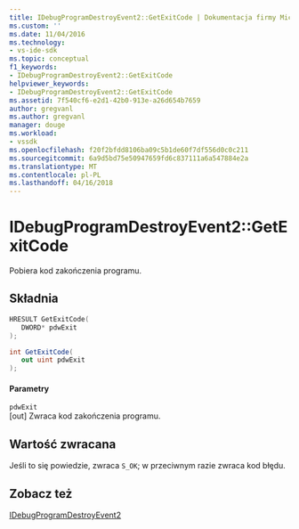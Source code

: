 ```yaml
---
title: IDebugProgramDestroyEvent2::GetExitCode | Dokumentacja firmy Microsoft
ms.custom: ''
ms.date: 11/04/2016
ms.technology:
- vs-ide-sdk
ms.topic: conceptual
f1_keywords:
- IDebugProgramDestroyEvent2::GetExitCode
helpviewer_keywords:
- IDebugProgramDestroyEvent2::GetExitCode
ms.assetid: 7f540cf6-e2d1-42b0-913e-a26d654b7659
author: gregvanl
ms.author: gregvanl
manager: douge
ms.workload:
- vssdk
ms.openlocfilehash: f20f2bfdd8106ba09c5b1de60f7df556d0c0c211
ms.sourcegitcommit: 6a9d5bd75e50947659fd6c837111a6a547884e2a
ms.translationtype: MT
ms.contentlocale: pl-PL
ms.lasthandoff: 04/16/2018
---
```

# <a name="idebugprogramdestroyevent2getexitcode"></a>IDebugProgramDestroyEvent2::GetExitCode
Pobiera kod zakończenia programu.  
  
## <a name="syntax"></a>Składnia  
  
```cpp  
HRESULT GetExitCode(   
   DWORD* pdwExit  
);  
```  
  
```csharp  
int GetExitCode(   
   out uint pdwExit  
);  
```  
  
#### <a name="parameters"></a>Parametry  
 `pdwExit`  
 [out] Zwraca kod zakończenia programu.  
  
## <a name="return-value"></a>Wartość zwracana  
 Jeśli to się powiedzie, zwraca `S_OK`; w przeciwnym razie zwraca kod błędu.  
  
## <a name="see-also"></a>Zobacz też  
 [IDebugProgramDestroyEvent2](../../../extensibility/debugger/reference/idebugprogramdestroyevent2.md)